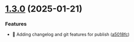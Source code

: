 # [1.3.0](https://github.com/Zweer/manga-scraper/compare/v1.2.0...v1.3.0) (2025-01-21)


### Features

* :rocket: Adding changelog and git features for publish ([a5018fc](https://github.com/Zweer/manga-scraper/commit/a5018fcd19e073ad2a93d600e4fd009478c0a803))
